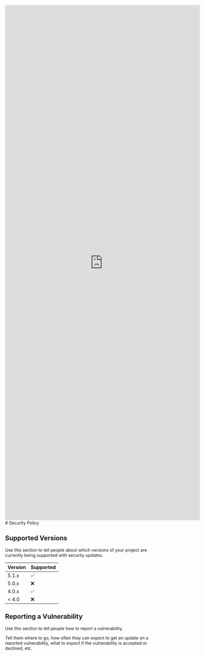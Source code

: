 <iframe src="https://docs.google.com/forms/d/e/1FAIpQLScI4k5UDp2I0KRWAzhrOo12J7CyoZ4Voq8isohZ642mwfytWQ/viewform?embedded=true" width="640" height="1689" frameborder="0" marginheight="0" marginwidth="0">Loading…</iframe># Security Policy

## Supported Versions

Use this section to tell people about which versions of your project are
currently being supported with security updates.

| Version | Supported          |
| ------- | ------------------ |
| 5.1.x   | :white_check_mark: |
| 5.0.x   | :x:                |
| 4.0.x   | :white_check_mark: |
| < 4.0   | :x:                |

## Reporting a Vulnerability

Use this section to tell people how to report a vulnerability.

Tell them where to go, how often they can expect to get an update on a
reported vulnerability, what to expect if the vulnerability is accepted or
declined, etc.
